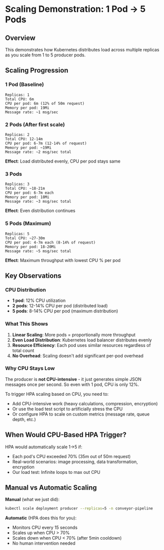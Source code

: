 # Scaling Demonstration: 1 Pod → 5 Pods

## Overview

This demonstrates how Kubernetes distributes load across multiple replicas as you scale from 1 to 5 producer pods.

## Scaling Progression

### 1 Pod (Baseline)
```
Replicas: 1
Total CPU: 6m
CPU per pod: 6m (12% of 50m request)
Memory per pod: 19Mi
Message rate: ~1 msg/sec
```

### 2 Pods (After first scale)
```
Replicas: 2  
Total CPU: 12-14m
CPU per pod: 6-7m (12-14% of request)
Memory per pod: ~19Mi
Message rate: ~2 msg/sec total
```
**Effect**: Load distributed evenly, CPU per pod stays same

### 3 Pods
```
Replicas: 3
Total CPU: ~18-21m
CPU per pod: 6-7m each
Memory per pod: 18Mi
Message rate: ~3 msg/sec total
```
**Effect**: Even distribution continues

### 5 Pods (Maximum)
```
Replicas: 5
Total CPU: ~27-30m  
CPU per pod: 4-7m each (8-14% of request)
Memory per pod: 18-20Mi
Message rate: ~5 msg/sec total
```
**Effect**: Maximum throughput with lowest CPU % per pod

## Key Observations

### CPU Distribution
- **1 pod**: 12% CPU utilization
- **2 pods**: 12-14% CPU per pod (distributed load)
- **5 pods**: 8-14% CPU per pod (maximum distribution)

### What This Shows

1. **Linear Scaling**: More pods = proportionally more throughput
2. **Even Load Distribution**: Kubernetes load balancer distributes evenly
3. **Resource Efficiency**: Each pod uses similar resources regardless of total count
4. **No Overhead**: Scaling doesn't add significant per-pod overhead

### Why CPU Stays Low

The producer is **not CPU-intensive** - it just generates simple JSON messages once per second. So even with 1 pod, CPU is only 12%.

To trigger HPA scaling based on CPU, you need to:
- Add CPU-intensive work (heavy calculations, compression, encryption)
- Or use the load test script to artificially stress the CPU
- Or configure HPA to scale on custom metrics (message rate, queue depth, etc.)

## When Would CPU-Based HPA Trigger?

HPA would automatically scale 1→5 if:
- Each pod's CPU exceeded 70% (35m out of 50m request)
- Real-world scenarios: image processing, data transformation, encryption
- Our load test: Infinite loops to max out CPU

## Manual vs Automatic Scaling

**Manual** (what we just did):
```bash
kubectl scale deployment producer --replicas=5 -n conveyor-pipeline
```

**Automatic** (HPA does this for you):
- Monitors CPU every 15 seconds
- Scales up when CPU > 70%
- Scales down when CPU < 70% (after 5min cooldown)
- No human intervention needed

